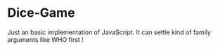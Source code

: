 # Dice-Game
Just an basic implementation of JavaScript. It can settle kind of family arguments like WHO first !
